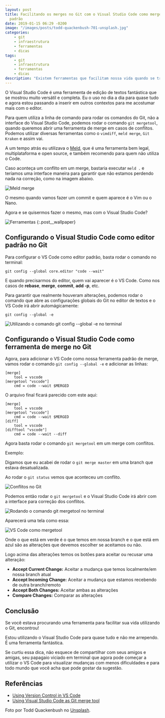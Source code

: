 ```yaml
---
layout: post
title: Facilitando os merges no Git com o Visual Studio Code como merge tool e editor
  padrão
date: 2019-01-15 06:29 -0200
image: "/images/posts/todd-quackenbush-701-unsplash.jpg"
categories:
    - git
    - infraestrutura
    - ferramentas
    - dicas
tags:
    - git
    - infraestrutura
    - ferramentas
    - dicas
description: "Existem ferramentas que facilitam nossa vida quando se trata de trabalhar com o Git. O Visual Studio Code, além de um excelente editor de textos, é uma delas."
---
```

O Visual Studio Code é uma ferramenta de edição de textos fantástica que se mostrou muito versátil e completa. Eu o uso no dia a dia para quase tudo e agora estou passando a inserir em outros contextos para me acostumar mais com o editor.

Para quem utiliza a linha de comando para rodar os comandos do Git, não a interface do Visual Studio Code, podemos rodar o comando `git mergetool`, quando queremos abrir uma ferramenta de merge em casos de conflitos. Podemos utilizar diversas ferramentas como o `vimdiff`, `meld merge`, `Git Kraken` e assim vai.

A um tempo atrás eu utilizava o [Meld](http://meldmerge.org/), que é uma ferramenta bem legal, multiplataforma e open source, e também recomendo para quem não utiliza o Code.

Caso aconteça um conflito em um merge, bastaria executar `meld .` e teríamos uma interface maneira para garantir que não estamos perdendo nada na correção, como na imagem abaixo.

![Meld merge]({{site.post_images}}meld-merge.png)

O mesmo quando vamos fazer um commit e quem aparece é o Vim ou o Nano.

Agora e se quisermos fazer o mesmo, mas com o Visual Studio Code?

![Ferramentas]({{page.image}})
{:.post__wallpaper}

## Configurando o Visual Studio Code como editor padrão no Git

Para configurar o VS Code como editor padrão, basta rodar o comando no terminal:

```shell
git config --global core.editor "code --wait"
```

E quando precisarmos do editor, quem vai aparecer é o VS Code. Como nos casos de **rebase**, **merge**, **commit**, **add -p**, etc.

Para garantir que realmente houveram alterações, podemos rodar o comando que abre as configurações globais do Git no editor de textos e o VS Code irá abrir automágicamente:

```shell
git config --global -e
```

![Utilizando o comando git config --global -e no terminal]({{site.post_images}}git-config-global-e.gif)

## Configurando o Visual Studio Code como ferramenta de merge no Git

Agora, para adicionar o VS Code como nossa ferramenta padrão de merge, vamos rodar o comando `git config --global -e` e adicionar as linhas:

```shell
[merge]
	tool = vscode
[mergetool "vscode"]
	cmd = code --wait $MERGED
```

O arquivo final ficará parecido com este aqui:

```shell
[merge]
	tool = vscode
[mergetool "vscode"]
	cmd = code --wait $MERGED
[diff]
	tool = vscode
[difftool "vscode"]
	cmd = code --wait --diff
```

Agora basta rodar o comando `git mergetool` em um merge com conflitos.

Exemplo:

Digamos que eu acabei de rodar o `git merge master` em uma branch que estava desatualizada.

Ao rodar o `git status` vemos que aconteceu um conflito.

![Conflitos no Git]({{site.post_images}}git-conflict.png)

Podemos então rodar o `git mergetool` e o Visual Studio Code irá abrir com a interface para correção dos conflitos.

![Rodando o comando git mergetool no terminal]({{site.post_images}}git-mergetool-terminal.png)

Aparecerá uma tela como essa:

![VS Code como mergetool]({{site.post_images}}vs-code-mergetool.png)

Onde o que está em verde é o que temos em nossa branch e o que está em azul são as alterações que devemos escolher se aceitamos ou não.

Logo acima das alterações temos os botões para aceitar ou recusar uma alteração:

- **Accept Current Change:** Aceitar a mudança que temos localmente/em nossa branch atual
- **Accept Incoming Change:** Aceitar a mudança que estamos recebendo de outra branch/remoto
- **Accept Both Changes:** Aceitar ambas as alterações
- **Compare Changes:** Comparar as alterações

## Conclusão

Se você estava procurando uma ferramenta para facilitar sua vida utilizando o Git, encontrou!

Estou utilizando o Visual Studio Code para quase tudo e não me arrependo. É uma ferramenta fantástica.

Se curtiu essa dica, não esquece de compartilhar com seus amigos e amigas, seu papagaio viciado em terminal que agora pode começar a utilizar o VS Code para visualizar mudanças com menos dificuldades e para todo mundo que você acha que pode gostar da sugestão.

## Referências

- [Using Version Control in VS Code](https://code.visualstudio.com/Docs/editor/versioncontrol#_git-patchdiff-mode)
- [Using Visual Studio Code as Git merge tool](https://blog.kulman.sk/using-vscode-as-git-merge-tool/)

Foto por Todd Quackenbush no [Unsplash](https://unsplash.com/photos/IClZBVw5W5A).
